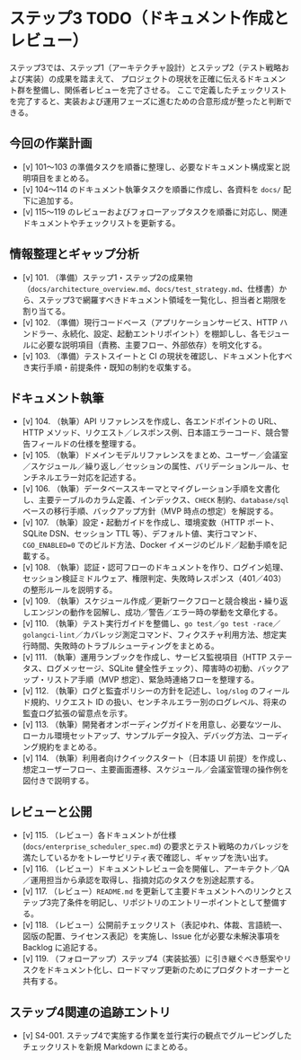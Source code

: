 # ステップ3 TODO（ドキュメント作成とレビュー）

ステップ3では、ステップ1（アーキテクチャ設計）とステップ2（テスト戦略および実装）の成果を踏まえて、
プロジェクトの現状を正確に伝えるドキュメント群を整備し、関係者レビューを完了させる。
ここで定義したチェックリストを完了すると、実装および運用フェーズに進むための合意形成が整ったと判断できる。

## 今回の作業計画
- [v] 101〜103 の準備タスクを順番に整理し、必要なドキュメント構成案と説明項目をまとめる。
- [v] 104〜114 のドキュメント執筆タスクを順番に作成し、各資料を `docs/` 配下に追加する。
- [v] 115〜119 のレビューおよびフォローアップタスクを順番に対応し、関連ドキュメントやチェックリストを更新する。

## 情報整理とギャップ分析
- [v] 101. （準備）ステップ1・ステップ2の成果物（`docs/architecture_overview.md`、`docs/test_strategy.md`、仕様書）から、ステップ3で網羅すべきドキュメント領域を一覧化し、担当者と期限を割り当てる。
- [v] 102. （準備）現行コードベース（アプリケーションサービス、HTTP ハンドラー、永続化、設定、起動エントリポイント）を棚卸しし、各モジュールに必要な説明項目（責務、主要フロー、外部依存）を明文化する。
- [v] 103. （準備）テストスイートと CI の現状を確認し、ドキュメント化すべき実行手順・前提条件・既知の制約を収集する。

## ドキュメント執筆
- [v] 104. （執筆）API リファレンスを作成し、各エンドポイントの URL、HTTP メソッド、リクエスト／レスポンス例、日本語エラーコード、競合警告フィールドの仕様を整理する。
- [v] 105. （執筆）ドメインモデルリファレンスをまとめ、ユーザー／会議室／スケジュール／繰り返し／セッションの属性、バリデーションルール、センチネルエラー対応を記述する。
- [v] 106. （執筆）データベーススキーマとマイグレーション手順を文書化し、主要テーブルのカラム定義、インデックス、`CHECK` 制約、`database/sql` ベースの移行手順、バックアップ方針（MVP 時点の想定）を解説する。
- [v] 107. （執筆）設定・起動ガイドを作成し、環境変数（HTTP ポート、SQLite DSN、セッション TTL 等）、デフォルト値、実行コマンド、`CGO_ENABLED=0` でのビルド方法、Docker イメージのビルド／起動手順を記載する。
- [v] 108. （執筆）認証・認可フローのドキュメントを作り、ログイン処理、セッション検証ミドルウェア、権限判定、失敗時レスポンス（401／403）の整形ルールを説明する。
- [v] 109. （執筆）スケジュール作成／更新ワークフローと競合検出・繰り返しエンジンの動作を図解し、成功／警告／エラー時の挙動を文章化する。
- [v] 110. （執筆）テスト実行ガイドを整備し、`go test`／`go test -race`／`golangci-lint`／カバレッジ測定コマンド、フィクスチャ利用方法、想定実行時間、失敗時のトラブルシューティングをまとめる。
- [v] 111. （執筆）運用ランブックを作成し、サービス監視項目（HTTP ステータス、ログメッセージ、SQLite 健全性チェック）、障害時の初動、バックアップ・リストア手順（MVP 想定）、緊急時連絡フローを整理する。
- [v] 112. （執筆）ログと監査ポリシーの方針を記述し、`log/slog` のフィールド規約、リクエスト ID の扱い、センチネルエラー別のログレベル、将来の監査ログ拡張の留意点を示す。
- [v] 113. （執筆）開発者オンボーディングガイドを用意し、必要なツール、ローカル環境セットアップ、サンプルデータ投入、デバッグ方法、コーディング規約をまとめる。
- [v] 114. （執筆）利用者向けクイックスタート（日本語 UI 前提）を作成し、想定ユーザーフロー、主要画面遷移、スケジュール／会議室管理の操作例を図付きで説明する。

## レビューと公開
- [v] 115. （レビュー）各ドキュメントが仕様 (`docs/enterprise_scheduler_spec.md`) の要求とテスト戦略のカバレッジを満たしているかをトレーサビリティ表で確認し、ギャップを洗い出す。
- [v] 116. （レビュー）ドキュメントレビュー会を開催し、アーキテクト／QA／運用担当から承認を取得し、指摘対応のタスクを別途起票する。
- [v] 117. （レビュー）`README.md` を更新して主要ドキュメントへのリンクとステップ3完了条件を明記し、リポジトリのエントリーポイントとして整備する。
- [v] 118. （レビュー）公開前チェックリスト（表記ゆれ、体裁、言語統一、図版の配置、ライセンス表記）を実施し、Issue 化が必要な未解決事項を Backlog に追記する。
- [v] 119. （フォローアップ）ステップ4（実装拡張）に引き継ぐべき懸案やリスクをドキュメント化し、ロードマップ更新のためにプロダクトオーナーと共有する。

## ステップ4関連の追跡エントリ
- [v] S4-001. ステップ4で実施する作業を並行実行の観点でグルーピングしたチェックリストを新規 Markdown にまとめる。
